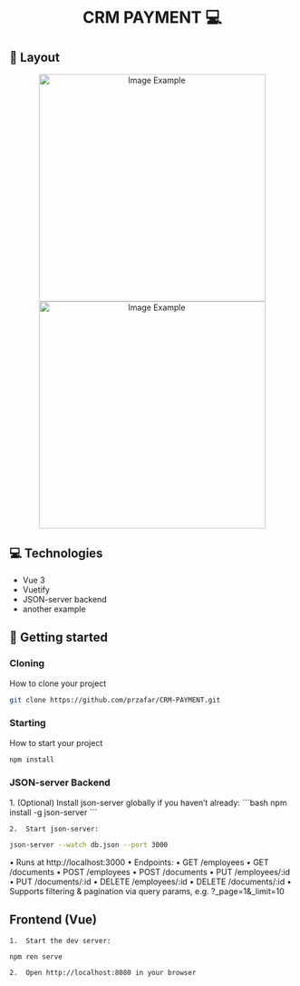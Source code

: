 <h1 align="center" style="font-weight: bold;">CRM PAYMENT 💻</h1>



<!-- <p align="center">
     <a href="PROJECT__URL">📱 Visit this Project</a>
</p> -->

<h2 id="layout">🎨 Layout</h2>

<p align="center">
    <img src="https://firebasestorage.googleapis.com/v0/b/greencard-fc6ee.appspot.com/o/Screenshot%202025-07-13%20at%2012.16.52.png?alt=media&token=00f1f314-03a8-4f18-9148-2df99ba811af" alt="Image Example" width="400px">
    <img src="https://firebasestorage.googleapis.com/v0/b/greencard-fc6ee.appspot.com/o/Screenshot%202025-07-13%20at%2012.16.28.png?alt=media&token=176aa6a1-82d8-4230-8d91-9c6e1691458d" alt="Image Example" width="400px">
</p>

<h2 id="technologies">💻 Technologies</h2>

- Vue 3
- Vuetify
- JSON-server backend
- another example

<h2 id="started">🚀 Getting started</h2>

<h3>Cloning</h3>

How to clone your project

```bash
git clone https://github.com/przafar/CRM-PAYMENT.git
```



<h3>Starting</h3>

How to start your project

```bash
npm install
```
<h3>JSON-server Backend</h3>
	1.	(Optional) Install json-server globally if you haven’t already:
```bash
npm install -g json-server
```

	2.	Start json-server:
```bash
json-server --watch db.json --port 3000
```
•	Runs at http://localhost:3000
	•	Endpoints:
	•	GET    /employees
	•	GET    /documents
	•	POST   /employees
	•	POST   /documents
	•	PUT    /employees/:id
	•	PUT    /documents/:id
	•	DELETE /employees/:id
	•	DELETE /documents/:id
	•	Supports filtering & pagination via query params, e.g. ?_page=1&_limit=10


## Frontend (Vue)
	1.	Start the dev server:
```bash
npm ren serve
```

	2.	Open http://localhost:8080 in your browser

